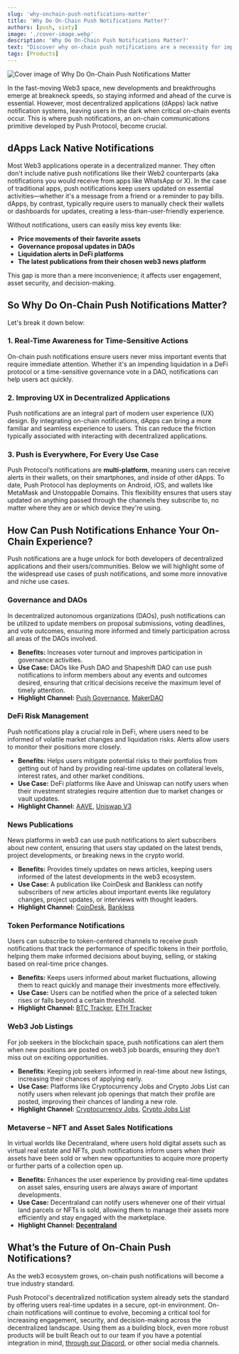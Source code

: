 ```yaml
---
slug: 'why-onchain-push-notifications-matter'
title: 'Why Do On-Chain Push Notifications Matter?'
authors: [push, sixty]
image: './cover-image.webp'
description: 'Why Do On-Chain Push Notifications Matter?'
text: "Discover why on-chain push notifications are a necessity for improving your daily on-chain experience."
tags: [Products]
---
```


![Cover image of Why Do On-Chain Push Notifications Matter](./cover-image.webp)

<!-- truncate -->

In the fast-moving Web3 space, new developments and breakthroughs emerge at breakneck speeds, so staying informed and ahead of the curve is essential. However, most decentralized applications (dApps) lack native notification systems, leaving users in the dark when critical on-chain events occur. This is where push notifications, an on-chain communications primitive developed by Push Protocol, become crucial.

## **dApps Lack Native Notifications**

Most Web3 applications operate in a decentralized manner. They often don't include native push notifications like their Web2 counterparts (aka notifications you would receive from apps like WhatsApp or X). In the case of traditional apps, push notifications keep users updated on essential activities—whether it's a message from a friend or a reminder to pay bills. dApps, by contrast, typically require users to manually check their wallets or dashboards for updates, creating a less-than-user-friendly experience.

Without notifications, users can easily miss key events like:

- **Price movements of their favorite assets**
- **Governance proposal updates in DAOs**
- **Liquidation alerts in DeFi platforms**
- **The latest publications from their chosen web3 news platform**

This gap is more than a mere inconvenience; it affects user engagement, asset security, and decision-making.

## **So Why Do On-Chain Push Notifications Matter?**

Let's break it down below:

### **1. Real-Time Awareness for Time-Sensitive Actions**

On-chain push notifications ensure users never miss important events that require immediate attention. Whether it's an impending liquidation in a DeFi protocol or a time-sensitive governance vote in a DAO, notifications can help users act quickly.

### **2. Improving UX in Decentralized Applications**

Push notifications are an integral part of modern user experience (UX) design. By integrating on-chain notifications, dApps can bring a more familiar and seamless experience to users. This can reduce the friction typically associated with interacting with decentralized applications.

### **3. Push is Everywhere, For Every Use Case**

Push Protocol’s notifications are **multi-platform**, meaning users can receive alerts in their wallets, on their smartphones, and inside of other dApps. To date, Push Protocol has deployments on Android, iOS, and wallets like MetaMask and Unstoppable Domains. This flexibility ensures that users stay updated on anything passed through the channels they subscribe to, no matter where they are or which device they're using.

## **How Can Push Notifications Enhance Your On-Chain Experience?**

Push notifications are a huge unlock for both developers of decentralized applications and their users/communities. Below we will highlight some of the widespread use cases of push notifications, and some more innovative and niche use cases.

### **Governance and DAOs**

In decentralized autonomous organizations (DAOs), push notifications can be utilized to update members on proposal submissions, voting deadlines, and vote outcomes, ensuring more informed and timely participation across all areas of the DAOs involved.

- **Benefits:** Increases voter turnout and improves participation in governance activities.
- **Use Case:** DAOs like Push DAO and Shapeshift DAO can use push notifications to inform members about any events and outcomes desired, ensuring that critical decisions receive the maximum level of timely attention.
- **Highlight Channel:** [Push Governance](https://app.push.org/channels/0xfE4A6Fbd27B496855245A1e8047F693f0aDfDb08), [MakerDAO](https://app.push.org/channels/0x8Cd0ad5C55498Aacb72b6689E1da5A284C69c0C7)


### **DeFi Risk Management**

Push notifications play a crucial role in DeFi, where users need to be informed of volatile market changes and liquidation risks. Alerts allow users to monitor their positions more closely.

- **Benefits:** Helps users mitigate potential risks to their portfolios from getting out of hand by providing real-time updates on collateral levels, interest rates, and other market conditions.
- **Use Case:** DeFi platforms like Aave and Uniswap can notify users when their investment strategies require attention due to market changes or vault updates.
- **Highlight Channel:** [AAVE](https://app.push.org/channels/0xAA940b3501176af328423d975C350d0d1BaAae50), [Uniswap V3](https://app.push.org/channels/0x97E5271f2987c7A3450e21dD7FFe4D004ddE773E)


### **News Publications**

News platforms in web3 can use push notifications to alert subscribers about new content, ensuring that users stay updated on the latest trends, project developments, or breaking news in the crypto world.

- **Benefits:** Provides timely updates on news articles, keeping users informed of the latest developments in the web3 ecosystem.
- **Use Case:** A publication like CoinDesk and Bankless can notify subscribers of new articles about important events like regulatory changes, project updates, or interviews with thought leaders.
- **Highlight Channel:** [CoinDesk](https://app.push.org/channels/0xe56f1D3EDFFF1f25855aEF744caFE7991c224FFF), [Bankless](https://app.push.org/channels/0x4E15B14B9950A04370E36f2Ec05546ED5867ADeF)


### **Token Performance Notifications**

Users can subscribe to token-centered channels to receive push notifications that track the performance of specific tokens in their portfolio, helping them make informed decisions about buying, selling, or staking based on real-time price changes.

- **Benefits:** Keeps users informed about market fluctuations, allowing them to react quickly and manage their investments more effectively.
- **Use Case:** Users can be notified when the price of a selected token rises or falls beyond a certain threshold.
- **Highlight Channel:** [BTC Tracker](https://app.push.org/channels/0x03EAAAa48ea78d1E66eA3458364d553AD981871E), [ETH Tracker](https://app.push.org/channels/0xDBc5936E4daaE94F415C39D284f6a69c4d553F2F)


### **Web3 Job Listings**

For job seekers in the blockchain space, push notifications can alert them when new positions are posted on web3 job boards, ensuring they don’t miss out on exciting opportunities.

- **Benefits:** Keeping job seekers informed in real-time about new listings, increasing their chances of applying early.
- **Use Case:** Platforms like Cryptocurrency Jobs and Crypto Jobs List can notify users when relevant job openings that match their profile are posted, improving their chances of landing a new role.
- **Highlight Channel:** [Cryptocurrency Jobs](https://app.push.org/channels/0xde3e447E125FA2391DC9BCbfA0B821424422FEAF), [Crypto Jobs List](https://app.push.org/channels/0x30a1627fDdc0dBB7dD00b881D25A45B443f294bB)


### **Metaverse – NFT and Asset Sales Notifications**

In virtual worlds like Decentraland, where users hold digital assets such as virtual real estate and NFTs, push notifications inform users when their assets have been sold or when new opportunities to acquire more property or further parts of a collection open up.

- **Benefits:** Enhances the user experience by providing real-time updates on asset sales, ensuring users are always aware of important developments.
- **Use Case:** Decentraland can notify users whenever one of their virtual land parcels or NFTs is sold, allowing them to manage their assets more efficiently and stay engaged with the marketplace.
- **Highlight Channel: [Decentraland](https://app.push.org/channels/0xBCAc4dafB7e215f2F6cb3312aF6D5e4F9d9E7eDA)**


## **What’s the Future of On-Chain Push Notifications?**

As the web3 ecosystem grows, on-chain push notifications will become a true industry standard.

Push Protocol's decentralized notification system already sets the standard by offering users real-time updates in a secure, opt-in environment. On-chain notifications will continue to evolve, becoming a critical tool for increasing engagement, security, and decision-making across the decentralized landscape. Using them as a building block, even more robust products will be built Reach out to our team if you have a potential integration in mind, [through our Discord](https://discord.com/invite/pushchain), or other social media channels.